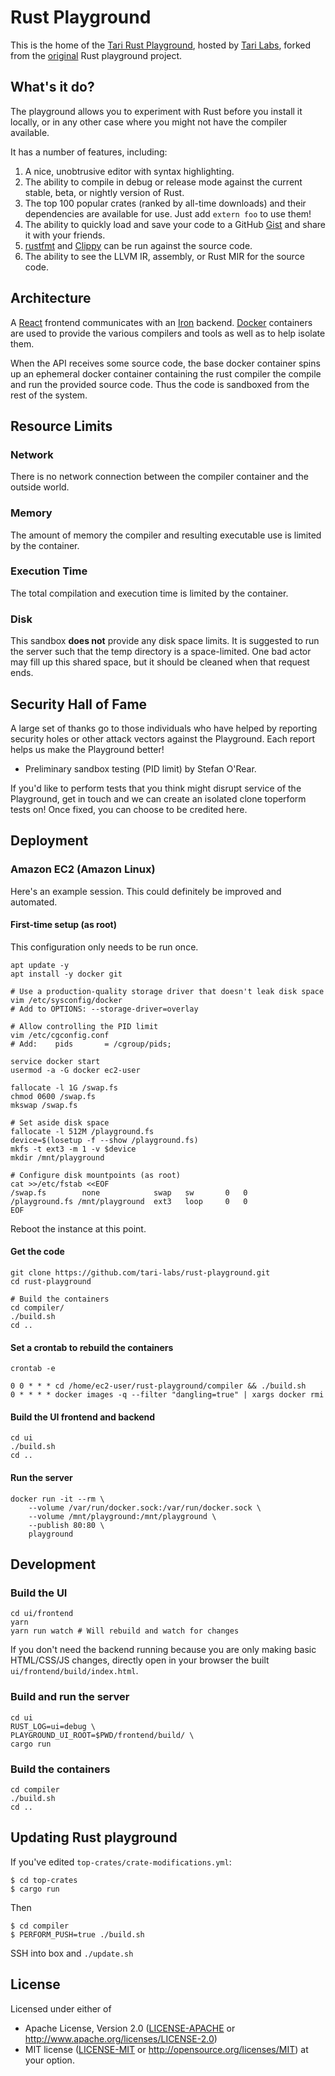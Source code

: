 # Rust Playground

This is the home of the [Tari Rust Playground][rustpen], hosted by [Tari Labs], forked from the [original] Rust
playground project.

## What's it do?

The playground allows you to experiment with Rust before you install it locally, or in any other case where you might
not have the compiler available.

It has a number of features, including:

1. A nice, unobtrusive editor with syntax highlighting.
1. The ability to compile in debug or release mode against the current stable, beta, or nightly version of Rust.
1. The top 100 popular crates (ranked by all-time downloads) and their dependencies are available for use. Just add
   `extern foo` to use them!
1. The ability to quickly load and save your code to a GitHub [Gist] and share it with your friends.
1. [rustfmt] and [Clippy] can be run against the source code.
1. The ability to see the LLVM IR, assembly, or Rust MIR for the source code.

## Architecture

A [React] frontend communicates with an [Iron] backend. [Docker] containers are used to provide the various
compilers and tools as well as to help isolate them.

When the API receives some source code, the base docker container spins up an ephemeral docker container containing the
rust compiler the compile and run the provided source code. Thus the code is sandboxed from the rest of the system.

## Resource Limits

### Network

There is no network connection between the compiler container and the outside world.

### Memory

The amount of memory the compiler and resulting executable use is limited by the container.

### Execution Time

The total compilation and execution time is limited by the container.

### Disk

This sandbox **does not** provide any disk space limits. It is suggested to run the server such that the temp directory
is a space-limited. One bad actor may fill up this shared space, but it should be cleaned when that request ends.

## Security Hall of Fame

A large set of thanks go to those individuals who have helped by reporting security holes or other attack vectors
against the Playground. Each report helps us make the Playground better!

* Preliminary sandbox testing (PID limit) by Stefan O'Rear.

If you'd like to perform tests that you think might disrupt service of the Playground, get in touch and we can create an
isolated clone toperform tests on! Once fixed, you can choose to be credited here.

## Deployment

### Amazon EC2 (Amazon Linux)

Here's an example session. This could definitely be improved and automated.

#### First-time setup (as root)

This configuration only needs to be run once.

```
apt update -y
apt install -y docker git

# Use a production-quality storage driver that doesn't leak disk space
vim /etc/sysconfig/docker
# Add to OPTIONS: --storage-driver=overlay

# Allow controlling the PID limit
vim /etc/cgconfig.conf
# Add:    pids       = /cgroup/pids;

service docker start
usermod -a -G docker ec2-user

fallocate -l 1G /swap.fs
chmod 0600 /swap.fs
mkswap /swap.fs

# Set aside disk space
fallocate -l 512M /playground.fs
device=$(losetup -f --show /playground.fs)
mkfs -t ext3 -m 1 -v $device
mkdir /mnt/playground

# Configure disk mountpoints (as root)
cat >>/etc/fstab <<EOF
/swap.fs        none            swap   sw       0   0
/playground.fs /mnt/playground  ext3   loop     0   0
EOF
```

Reboot the instance at this point.

#### Get the code
```
git clone https://github.com/tari-labs/rust-playground.git
cd rust-playground

# Build the containers
cd compiler/
./build.sh
cd ..
```

#### Set a crontab to rebuild the containers
```
crontab -e
```

```
0 0 * * * cd /home/ec2-user/rust-playground/compiler && ./build.sh
0 * * * * docker images -q --filter "dangling=true" | xargs docker rmi
```

#### Build the UI frontend and backend
```
cd ui
./build.sh
cd ..
```

#### Run the server
```
docker run -it --rm \
    --volume /var/run/docker.sock:/var/run/docker.sock \
    --volume /mnt/playground:/mnt/playground \
    --publish 80:80 \
    playground
```

## Development

### Build the UI
```
cd ui/frontend
yarn
yarn run watch # Will rebuild and watch for changes
```

If you don't need the backend running because you are only making basic HTML/CSS/JS changes, directly open in your
browser the built `ui/frontend/build/index.html`.

### Build and run the server
```
cd ui
RUST_LOG=ui=debug \
PLAYGROUND_UI_ROOT=$PWD/frontend/build/ \
cargo run
```

### Build the containers
```
cd compiler
./build.sh
cd ..
```

## Updating Rust playground

If you've edited `top-crates/crate-modifications.yml`:

```
$ cd top-crates
$ cargo run
```

Then

```
$ cd compiler
$ PERFORM_PUSH=true ./build.sh
```

SSH into box and `./update.sh`


## License

Licensed under either of
 * Apache License, Version 2.0 ([LICENSE-APACHE](LICENSE-APACHE) or http://www.apache.org/licenses/LICENSE-2.0)
 * MIT license ([LICENSE-MIT](LICENSE-MIT) or http://opensource.org/licenses/MIT)
at your option.

[rustpen]: https://rustpen.tari.com/
[tari labs]: https://tari.com
[original]: https://github.com/integer32llc/rust-playground
[gist]: https://gist.github.com/
[rustfmt]: https://github.com/rust-lang-nursery/rustfmt
[clippy]: https://github.com/Manishearth/rust-clippy
[react]: https://facebook.github.io/react/
[iron]: http://ironframework.io/
[docker]: https://www.docker.com/